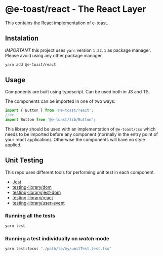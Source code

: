 # @e-toast/react - The React Layer

This contains the React implementation of e-toast.

## Instalation

*IMPORTANT* this project uses `yarn` version `1.22.1` as package manager. Please avoid using any other package manager.

```bash
yarn add @e-toast/react
```

## Usage

Components are built using typescript. Can be used both in JS and TS.

The components can be imported in one of two ways:

```javascript
import { Button } from '@e-toast/react';
//or
import Button from '@e-toast/lib/Button';
```

This library should be used with an implementation of ```@e-toast/css``` which needs to be imported before any component (normally in the entry point of your react application). Otherwise the components will have no style applied.


## Unit Testing 

This repo uses different tools for performing unit test in each component. 
- [Jest](https://jestjs.io/)
- [testing-library/dom](https://testing-library.com/docs/dom-testing-library/intro)
- [testing-library/jest-dom](https://testing-library.com/docs/ecosystem-jest-dom)
- [testing-library/react](https://testing-library.com/docs/react-testing-library/intro)
- [testing-library/user-event](https://testing-library.com/docs/ecosystem-user-event/)
### Running all the tests 
```bash
yarn test
```
### Running a test individually on _watch_ mode
```bash
yarn test:focus "./path/to/my/unitTest.test.tsx"
```
